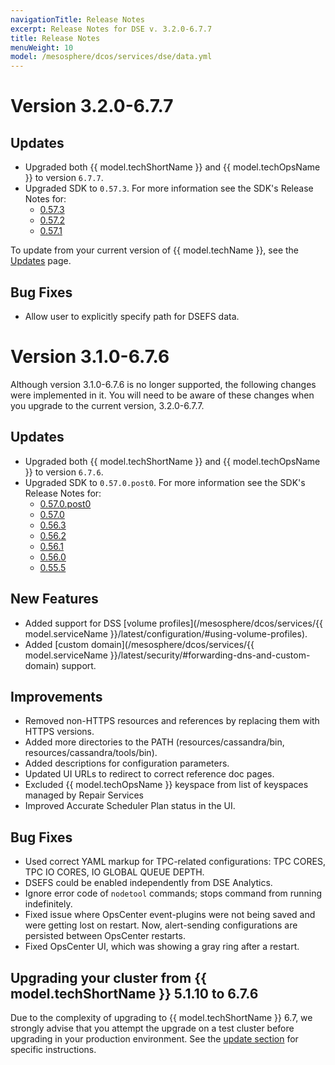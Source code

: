 ```yaml
---
navigationTitle: Release Notes
excerpt: Release Notes for DSE v. 3.2.0-6.7.7
title: Release Notes
menuWeight: 10
model: /mesosphere/dcos/services/dse/data.yml
---
```


# Version 3.2.0-6.7.7

## Updates
- Upgraded both {{ model.techShortName }} and {{ model.techOpsName }} to version `6.7.7`.
- Upgraded SDK to `0.57.3`. For more information see the SDK's Release Notes for: 
  - [0.57.3](https://github.com/mesosphere/dcos-commons/releases/tag/0.57.3)
  - [0.57.2](https://github.com/mesosphere/dcos-commons/releases/tag/0.57.2)
  - [0.57.1](https://github.com/mesosphere/dcos-commons/releases/tag/0.57.1)

To update from your current version of {{ model.techName }}, see the [Updates](/mesosphere/dcos/services/dse/3.2.0-6.7.7/updates/) page.

## Bug Fixes
- Allow user to explicitly specify path for DSEFS data.


# Version 3.1.0-6.7.6

Although version 3.1.0-6.7.6 is no longer supported, the following changes were implemented in it. You will need to be aware of these changes when you upgrade to the current version, 3.2.0-6.7.7.

## Updates
- Upgraded both {{ model.techShortName }} and {{ model.techOpsName }} to version `6.7.6`.
- Upgraded SDK to `0.57.0.post0`. For more information see the SDK's Release Notes for: 
  - [0.57.0.post0](https://github.com/mesosphere/dcos-commons/releases/tag/0.57.0.post0)
  - [0.57.0](https://github.com/mesosphere/dcos-commons/releases/tag/0.57.0)
  - [0.56.3](https://github.com/mesosphere/dcos-commons/releases/tag/0.56.3)
  - [0.56.2](https://github.com/mesosphere/dcos-commons/releases/tag/0.56.2)
  - [0.56.1](https://github.com/mesosphere/dcos-commons/releases/tag/0.56.1)
  - [0.56.0](https://github.com/mesosphere/dcos-commons/releases/tag/0.56.0)
  - [0.55.5](https://github.com/mesosphere/dcos-commons/releases/tag/0.55.5)

## New Features
- Added support for DSS [volume profiles](/mesosphere/dcos/services/{{ model.serviceName }}/latest/configuration/#using-volume-profiles).
- Added [custom domain](/mesosphere/dcos/services/{{ model.serviceName }}/latest/security/#forwarding-dns-and-custom-domain) support.

## Improvements
- Removed non-HTTPS resources and references by replacing them with HTTPS versions.
- Added more directories to the PATH (resources/cassandra/bin, resources/cassandra/tools/bin).
- Added descriptions for configuration parameters.
- Updated UI URLs to redirect to correct reference doc pages.
- Excluded {{ model.techOpsName }} keyspace from list of keyspaces managed by Repair Services
- Improved Accurate Scheduler Plan status in the UI.

## Bug Fixes
- Used correct YAML markup for TPC-related configurations: TPC CORES, TPC IO CORES, IO GLOBAL QUEUE DEPTH.
- DSEFS could be enabled independently from DSE Analytics.
- Ignore error code of `nodetool` commands; stops command from running indefinitely.
- Fixed issue where OpsCenter event-plugins were not being saved and were getting lost on restart. Now, alert-sending configurations are persisted between OpsCenter restarts.
- Fixed OpsCenter UI, which was showing a gray ring after a restart.

## Upgrading your cluster from {{ model.techShortName }} 5.1.10 to 6.7.6
Due to the complexity of upgrading to {{ model.techShortName }} 6.7, we strongly advise that you attempt the upgrade on a test cluster before upgrading in your production environment. See the [update section](../updates/) for specific instructions.
